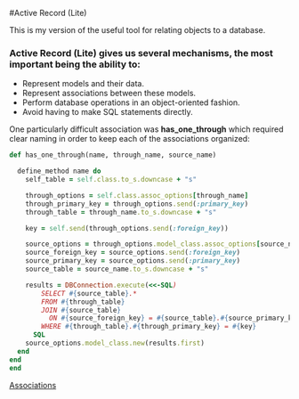 #Active Record (Lite)

This is my version of the useful tool for relating objects to a database.

### Active Record (Lite) gives us several mechanisms, the most important being the ability to:

* Represent models and their data.
* Represent associations between these models.
* Perform database operations in an object-oriented fashion.
* Avoid having to make SQL statements directly.

One particularly difficult association was **has_one_through** which required
clear naming in order to keep each of the associations organized:

```ruby
def has_one_through(name, through_name, source_name)

  define_method name do
    self_table = self.class.to_s.downcase + "s"

    through_options = self.class.assoc_options[through_name]
    through_primary_key = through_options.send(:primary_key)
    through_table = through_name.to_s.downcase + "s"

    key = self.send(through_options.send(:foreign_key))

    source_options = through_options.model_class.assoc_options[source_name]
    source_foreign_key = source_options.send(:foreign_key)
    source_primary_key = source_options.send(:primary_key)
    source_table = source_name.to_s.downcase + "s"

    results = DBConnection.execute(<<-SQL)
        SELECT #{source_table}.*
        FROM #{through_table}
        JOIN #{source_table}
          ON #{source_foreign_key} = #{source_table}.#{source_primary_key}
        WHERE #{through_table}.#{through_primary_key} = #{key}
      SQL
    source_options.model_class.new(results.first)
  end
end
end
```
[Associations](https://github.com/CroquetPro/ActiveRecordLite/blob/master/lib/associatable.rb)
